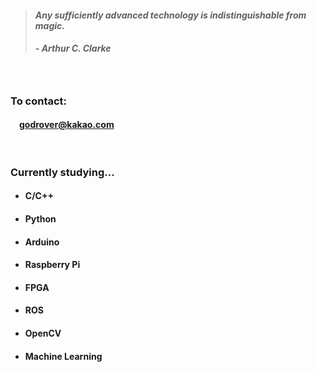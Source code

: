 > #### *Any sufficiently advanced technology is indistinguishable from magic.*
> ##### - Arthur C. Clarke

　

### To contact:
　**godrover@kakao.com**

　

### Currently studying...

- #### C/C++

- #### Python

- #### Arduino

- #### Raspberry Pi

- #### FPGA
  
- #### ROS

- #### OpenCV

- #### Machine Learning
